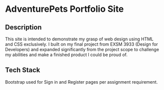 # AdventurePets Portfolio Site
## Description
This site is intended to demonstrate my grasp of web design using HTML and CSS exclusively. I built on my final project from EXSM 3933 (Design for Developers) and expanded significantly from the project scope to challenge my abilities and make a finished product I could be proud of.

## Tech Stack
Bootstrap used for Sign in and Register pages per assignment requirement.